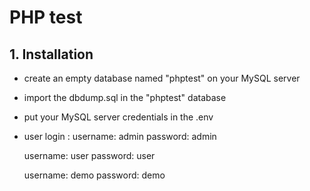 # PHP test

## 1. Installation

- create an empty database named "phptest" on your MySQL server
- import the dbdump.sql in the "phptest" database
- put your MySQL server credentials in the .env
- user login :
  username: admin
  password: admin

  username: user
  password: user

  username: demo
  password: demo
